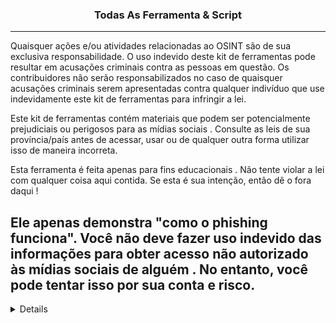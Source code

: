 
<h3><p align="center">Todas As Ferramenta &  Script </p></h3>

                        
-------------------------------------------------------------------------------------------------------------------------------------------------------------------------
Quaisquer ações e/ou atividades relacionadas ao OSINT são de sua exclusiva responsabilidade.
O uso indevido deste kit de ferramentas pode resultar em acusações criminais contra as pessoas em questão. Os contribuidores não serão responsabilizados no caso de quaisquer acusações criminais serem apresentadas contra qualquer indivíduo que use indevidamente este kit de ferramentas para infringir a lei.

Este kit de ferramentas contém materiais que podem ser potencialmente prejudiciais ou perigosos para as mídias sociais . Consulte as leis de sua província/país antes de acessar, usar ou de qualquer outra forma utilizar isso de maneira incorreta.

Esta ferramenta é feita apenas para fins educacionais . Não tente violar a lei com qualquer coisa aqui contida. Se esta é sua intenção, então dê o fora daqui !

Ele apenas demonstra "como o phishing funciona". Você não deve fazer uso indevido das informações para obter acesso não autorizado às mídias sociais de alguém . No entanto, você pode tentar isso por sua conta e risco.
-----------------------------------------------------------------------------------------------------------------------------------------------------------------------



<details>
  <summaryCopyright (c) 2022 jovemsigilosodobembr</h3></summary>

autorização é concedida, gratuitamente, a qualquer pessoa que obtenha uma cópia
deste software e arquivos de documentação associados (o "Software"), para lidar
no Software sem restrição, incluindo, sem limitação, os direitos
usar, copiar, modificar, mesclar, publicar, distribuir, sublicenciar e/ou vender
cópias do Software, e para permitir que as pessoas a quem o Software é
equipado para tal, nas seguintes condições:

O aviso de direitos autorais acima e este aviso de permissão devem ser incluídos em todos os
cópias ou partes substanciais do Software.

O SOFTWARE É FORNECIDO "COMO ESTÁ", SEM GARANTIA DE QUALQUER TIPO, EXPRESSA OU
IMPLÍCITA, INCLUINDO, MAS NÃO SE LIMITANDO ÀS GARANTIAS DE COMERCIALIZAÇÃO,
ADEQUAÇÃO A UM DETERMINADO FIM E NÃO VIOLAÇÃO. EM NENHUM CASO A
AUTORES OU DETENTORES DE DIREITOS AUTORAIS SERÃO RESPONSÁVEIS POR QUALQUER REIVINDICAÇÃO, DANOS OU OUTROS
RESPONSABILIDADE, SEJA EM UMA AÇÃO DE CONTRATO, ATO ILÍCITO OU DE OUTRA FORMA, DECORRENTE DE,
FORA OU EM CONEXÃO COM O SOFTWARE OU O USO OU OUTRAS NEGOCIAÇÕES NO
PROGRAMAS.
----------------------------------------------------------------------------------------------------------------------------------------------



<details>
  <summary><h3>Passo a passo de instalação</h3></summary>

  
  ```
git clone https://github.com/jovemsigilosodobembr/osint/
```
